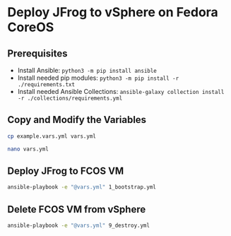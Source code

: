 # Deploy JFrog to vSphere on Fedora CoreOS

## Prerequisites

- Install Ansible: `python3 -m pip install ansible`
- Install needed pip modules: `python3 -m pip install -r ./requirements.txt`
- Install needed Ansible Collections: `ansible-galaxy collection install -r ./collections/requirements.yml`

## Copy and Modify the Variables

```bash
cp example.vars.yml vars.yml

nano vars.yml
```

## Deploy JFrog to FCOS VM

```bash
ansible-playbook -e "@vars.yml" 1_bootstrap.yml
```

## Delete FCOS VM from vSphere

```bash
ansible-playbook -e "@vars.yml" 9_destroy.yml
```